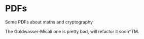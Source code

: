 # PDFs
Some PDFs about maths and cryptography

The Goldwasser-Micali one is pretty bad, will refactor it soon^TM.
